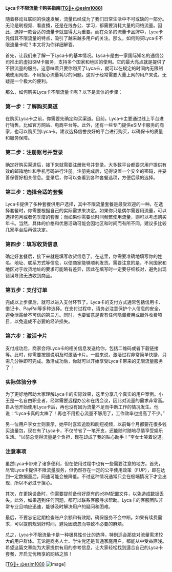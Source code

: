 **Lyca卡不限流量卡购买指南[[TG💪+ @esim1088](https://t.me/s/esim1088)]**

随着移动互联网的快速发展，流量已经成为了我们日常生活中不可或缺的一部分。无论是刷视频、看直播，还是在线办公、学习，都需要消耗大量的网络流量。因此，选择一款合适的流量卡就显得尤为重要。而在众多的流量卡品牌中，Lyca卡凭借其不限流量的特点，吸引了越来越多用户的关注。那么，如何购买Lyca卡不限流量卡呢？本文将为你详细解答。

首先，让我们来了解一下Lyca卡的基本情况。Lyca卡是由一家国际知名的通信公司推出的虚拟SIM卡服务，支持多个国家和地区的使用。它的最大亮点就是提供了不限流量的服务，这意味着只要你购买了Lyca卡，就可以在规定的时间内无限制地使用网络，不用担心流量耗尽的问题。这对于经常需要大量上网的用户来说，无疑是一个极大的便利。

那么，如何购买Lyca卡不限流量卡呢？以下是具体的步骤：

### 第一步：了解购买渠道

在购买Lyca卡之前，你需要先确定购买渠道。目前，Lyca卡主要通过线上平台进行销售，比如官方网站、电商平台等。此外，还有一些专门提供eSIM卡服务的商家，也可以购买到Lyca卡。建议选择信誉良好的平台进行购买，以确保卡的质量和服务保障。

### 第二步：注册账号并登录

确定好购买渠道后，接下来就需要注册账号并登录。大多数平台都要求用户提供有效的邮箱地址和手机号码进行注册。注册完成后，记得设置一个安全的密码，并妥善保管好相关信息。登录后，你可以查看到各种套餐选项，方便后续的选择。

### 第三步：选择合适的套餐

Lyca卡提供了多种套餐供用户选择，其中不限流量套餐是最受欢迎的一种。在选择套餐时，你需要根据自己的实际需求来决定。如果你只是偶尔需要用流量，可以选择包月或者包季度的套餐；而如果你需要长时间频繁使用流量，则可以考虑购买年卡。当然，具体的价格和优惠活动可能会因地区和时间而有所不同，建议多比较几家平台后再做决定。

### 第四步：填写收货信息

确定好套餐后，接下来就是填写收货信息了。在这里，你需要准确地填写你的姓名、地址、联系方式等信息，以便商家能够顺利发货。需要注意的是，不同国家和地区对于收货地址的要求可能略有差异，因此在填写时一定要仔细核对，避免出现错误导致无法收到商品。

### 第五步：支付订单

完成以上步骤后，就可以进入支付环节了。Lyca卡的支付方式通常包括信用卡、借记卡、PayPal等多种选择。在支付过程中，请务必注意保护个人信息的安全，避免泄露给不可信的第三方。同时，也要留意是否有任何隐藏费用或额外收费项目，以免造成不必要的经济损失。

### 第六步：激活卡片

支付成功后，商家会将Lyca卡的相关信息发送给你，包括二维码或者下载链接等。此时，你需要按照说明及时激活卡片。一般来说，激活过程非常简单快捷，只需几分钟即可完成。激活成功后，你就可以开始享受Lyca卡带来的无限流量服务了！

### 实际体验分享

为了更好地帮助大家理解Lyca卡的实际效果，这里分享几个真实的用户案例。小王是一名自由职业者，经常需要远程办公和在线会议，因此对流量的需求非常高。自从他开始使用Lyca卡后，再也没有因为流量不足而中断工作的情况发生。他说：“Lyca卡真的太棒了！再也不用担心流量不够用了，工作效率也提高了不少。”

另一位用户李女士则表示，她平时喜欢追剧和刷短视频，以前每个月都要花很多钱买流量包，现在有了Lyca卡，不仅节省了一笔开支，还能随时随地尽情享受娱乐生活。“以前总觉得流量是个负担，现在却成了我的贴心助手！”李女士笑着说道。

### 注意事项

虽然Lyca卡带来了诸多便利，但在使用过程中也有一些需要注意的地方。首先，尽管Lyca卡提供不限流量服务，但仍然存在一定的公平使用政策（FUP），即在达到一定数据量后，网速可能会被降低。不过这种情况通常只会在极端情况下才会出现，所以不必过于担心。

其次，在更换设备时，你需要提前备份好原有的eSIM配置文件，以免造成数据丢失。此外，如果遇到任何问题，都可以联系客服寻求帮助。Lyca卡的客服团队非常专业且响应迅速，能够及时解决用户的疑问和困难。

最后，不要忘记定期检查账户余额和有效期，确保服务不会中断。如果有续费需求，可以提前规划好时间，避免因疏忽而导致不必要的麻烦。

总之，Lyca卡不限流量卡是一种极具性价比的选择，特别适合那些对流量需求较大的用户群体。无论是商务人士、学生党还是普通家庭用户，都能从中受益匪浅。希望这篇文章能为大家提供有用的参考信息，让大家轻松找到适合自己的Lyca卡套餐，开启无忧畅享的网络之旅！

[[TG💪+ @esim1088](https://t.me/s/esim1088) ![Image](https://i.postimg.cc/4NQfJmqS/Snipaste-2025-05-13-00-14-12.png)]